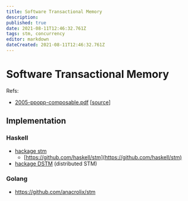 ```yaml
---
title: Software Transactional Memory
description: 
published: true
date: 2021-08-11T12:46:32.761Z
tags: stm, concurrency
editor: markdown
dateCreated: 2021-08-11T12:46:32.761Z
---
```


# Software Transactional Memory

Refs:
- [2005-ppopp-composable.pdf](/assets/2005-ppopp-composable.pdf) [[source](https://www.microsoft.com/en-us/research/wp-content/uploads/2005/01/2005-ppopp-composable.pdf)]

## Implementation

### Haskell

- [hackage stm](https://hackage.haskell.org/package/stm)
  - [https://github.com/haskell/stm](https://github.com/haskell/stm)
- [hackage DSTM](https://hackage.haskell.org/package/DSTM) (distributed STM)

### Golang

- https://github.com/anacrolix/stm